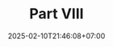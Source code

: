 ---
weight: 4750
title: "Part VIII"
description: ""
icon: "book"
date: "2025-02-10T21:46:08+07:00"
lastmod: "2025-02-10T21:46:08+07:00"
draft: false
toc: true
---